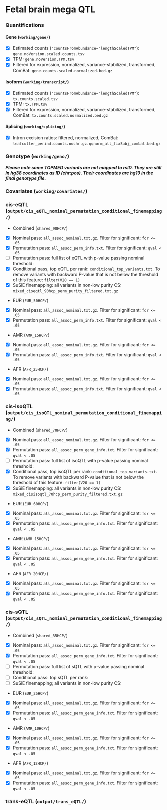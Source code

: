 # Fetal brain mega QTL
### Quantifications
#### Gene (`working/gene/`)
- [x] Estimated counts (`"countsFromAbundance="lengthScaledTPM"`): `gene.noVersion.scaled.counts.tsv`
- [x] TPM: `gene.noVersion.TPM.tsv`
- [x] Filtered for expression, normalized, variance-stabilized, transformed, ComBat: `gene.counts.scaled.normalized.bed.gz`
#### Isoform (`working/transcript/`)
- [x] Estimated counts (`"countsFromAbundance="lengthScaledTPM"`): `tx.counts.scaled.tsv`
- [x] TPM: `tx.TPM.tsv`
- [x] Filtered for expression, normalized, variance-stabilized, transformed, ComBat: `tx.counts.scaled.normalized.bed.gz`
#### Splicing (`working/splicing/`)
- [x] Intron excision ratios: filtered, normalized, ComBat: `leafcutter_perind.counts.nochr.gz.qqnorm_all_fixSubj_combat.bed.gz`

### Genotype (`working/geno/`)
***Please note some TOPMED variants are not mapped to rsID. They are still in hg38 coordinates as ID (chr:pos). Their coordinates are hg19 in the final genotype file.***

### Covariates (`working/covariates/`)

### cis-eQTL (`output/cis_eQTL_nominal_permutation_conditional_finemapping/`)
* Combined (`shared_90HCP/`)
- [x] Nominal pass: `all_assoc_nominal.txt.gz`.  Filter for significant: `fdr <= .05`
- [x] Permutation pass: `all_assoc_perm_info.txt`. Filter for significant: `qval < .05`
- [ ] Permutation pass: full list of eQTL with p-value passing nominal threshold: 
- [x] Conditional pass, top eQTL per rank: `conditional_top_variants.txt`. To remove variants with backward P-value that is not below the threshold of this feature: `filter(V20 == 1)`
- [x] SuSiE finemapping: all variants in non-low purity CS: `mixed_ciseqtl_90hcp_perm_purity_filtered.txt.gz`
* EUR (`EUR_50HCP/`)
- [x] Nominal pass: `all_assoc_nominal.txt.gz`.  Filter for significant: `fdr <= .05`
- [x] Permutation pass: `all_assoc_perm_info.txt`. Filter for significant: `qval < .05`
* AMR (`AMR_15HCP/`)
- [x] Nominal pass: `all_assoc_nominal.txt.gz`.  Filter for significant: `fdr <= .05`
- [x] Permutation pass: `all_assoc_perm_info.txt`. Filter for significant: `qval < .05`
* AFR (`AFR_25HCP/`)
- [x] Nominal pass: `all_assoc_nominal.txt.gz`.  Filter for significant: `fdr <= .05`
- [x] Permutation pass: `all_assoc_perm_info.txt`. Filter for significant: `qval < .05`

### cis-isoQTL (`output/cis_isoQTL_nominal_permutation_conditional_finemapping/`)
* Combined (`shared_70HCP/`)
- [x] Nominal pass: `all_assoc_nominal.txt.gz`.  Filter for significant: `fdr <= .05`
- [x] Permutation pass: `all_assoc_perm_gene_info.txt`. Filter for significant: `qval < .05`
- [ ] Permutation pass: full list of isoQTL with p-value passing nominal threshold: 
- [x] Conditional pass, top isoQTL per rank: `conditional_top_variants.txt`. To remove variants with backward P-value that is not below the threshold of this feature: `filter(V20 == 1)`
- [x] SuSiE finemapping: all variants in non-low purity CS: `mixed_cisisoqtl_70hcp_perm_purity_filtered.txt.gz`
* EUR (`EUR_60HCP/`)
- [x] Nominal pass: `all_assoc_nominal.txt.gz`.  Filter for significant: `fdr <= .05`
- [x] Permutation pass: `all_assoc_perm_gene_info.txt`. Filter for significant: `qval < .05`
* AMR (`AMR_15HCP/`)
- [x] Nominal pass: `all_assoc_nominal.txt.gz`.  Filter for significant: `fdr <= .05`
- [x] Permutation pass: `all_assoc_perm_gene_info.txt`. Filter for significant: `qval < .05`
* AFR (`AFR_20HCP/`)
- [x] Nominal pass: `all_assoc_nominal.txt.gz`.  Filter for significant: `fdr <= .05`
- [x] Permutation pass: `all_assoc_perm_gene_info.txt`. Filter for significant: `qval < .05`

### cis-sQTL (`output/cis_sQTL_nominal_permutation_conditional_finemapping/`)
* Combined (`shared_35HCP/`)
- [x] Nominal pass: `all_assoc_nominal.txt.gz`.  Filter for significant: `fdr <= .05`
- [x] Permutation pass: `all_assoc_perm_gene_info.txt`. Filter for significant: `qval < .05`
- [ ] Permutation pass: full list of sQTL with p-value passing nominal threshold: 
- [ ] Conditional pass: top sQTL per rank: 
- [ ] SuSiE finemapping; all variants in non-low purity CS: 
* EUR (`EUR_25HCP/`)
- [x] Nominal pass: `all_assoc_nominal.txt.gz`.  Filter for significant: `fdr <= .05`
- [x] Permutation pass: `all_assoc_perm_gene_info.txt`. Filter for significant: `qval < .05`
* AMR (`AMR_10HCP/`)
- [x] Nominal pass: `all_assoc_nominal.txt.gz`.  Filter for significant: `fdr <= .05`
- [x] Permutation pass: `all_assoc_perm_gene_info.txt`. Filter for significant: `qval < .05`
* AFR (`AFR_12HCP/`)
- [x] Nominal pass: `all_assoc_nominal.txt.gz`.  Filter for significant: `fdr <= .05`
- [x] Permutation pass: `all_assoc_perm_gene_info.txt`. Filter for significant: `qval < .05`

### trans-eQTL (`output/trans_eQTL/`)